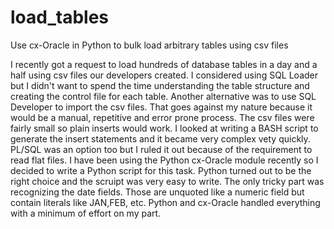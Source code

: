 # load_tables
Use cx-Oracle in Python to bulk load arbitrary tables using csv files

I recently got a request to load hundreds of database tables in a day and a half using csv files our developers created. I considered using SQL Loader but I didn't want to spend the time understanding the table structure and creating the control file for each table. Another alternative was to use SQL Developer to import the csv files. That goes against my nature because it would be a manual, repetitive and error prone process.
The csv files were fairly small so plain inserts would work. I looked at writing a BASH script to generate the insert statements and it became very complex vety quickly. PL/SQL was an option too but I ruled it out because of the requirement to read flat files. I have been using the Python cx-Oracle module recently so I decided to write a Python script for this task. 
Python turned out to be the right choice and the scruipt was very easy to write. The only tricky part was recognizing the date fields. Those are unquoted like a numeric field but contain literals like JAN,FEB, etc. Python and cx-Oracle handled everything with a minimum of effort on my part.

